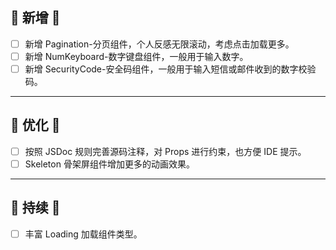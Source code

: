 ## 💪 新增 💪

- [ ] 新增 Pagination-分页组件，个人反感无限滚动，考虑点击加载更多。
- [ ] 新增 NumKeyboard-数字键盘组件，一般用于输入数字。
- [ ] 新增 SecurityCode-安全码组件，一般用于输入短信或邮件收到的数字校验码。

---

## 👏 优化 👏

- [ ] 按照 JSDoc 规则完善源码注释，对 Props 进行约束，也方便 IDE 提示。
- [ ] Skeleton 骨架屏组件增加更多的动画效果。

---

## 💪 持续 💪

- [ ] 丰富 Loading 加载组件类型。

